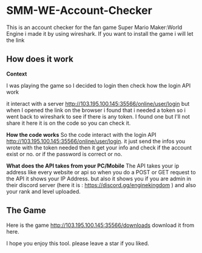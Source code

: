 # SMM-WE-Account-Checker
This is an account checker for the fan game Super Mario Maker:World Engine i made it by using wireshark. 
If you want to install the game i will let the link





## How does it work 
**Context**


I was playing the game so I decided to login then check how the login API work

it interact with a server http://103.195.100.145:35566/online/user/login
but when I opened the link on the browser i found that i needed a token so i went back to wireshark to see if there is any token. I found one but I'll not share it here it is on the code so you can check it.

**How the code works**
So the code interact with the login API http://103.195.100.145:35566/online/user/login. it just send the infos you wrote with the token needed then it get your info and check if the account exist or no. or if the password is correct or no.

**What does the API takes from your PC/Mobile**
The API takes your ip address like every website or api so when you do a POST or GET request to the API it shows your IP Address. but also it shows you if you are admin in their discord server (here it is : https://discord.gg/enginekingdom ) and also your rank and level uploaded.

## The Game
Here is the game http://103.195.100.145:35566/downloads
download it from here.



I hope you enjoy this tool. please leave a star if you liked.

